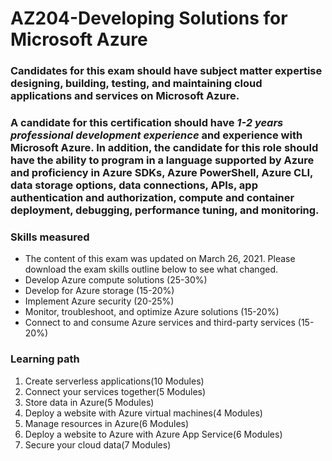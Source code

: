 # AZ204-Developing Solutions for Microsoft Azure

### Candidates for this exam should have subject matter expertise designing, building, testing, and maintaining cloud applications and services on Microsoft Azure.

### A candidate for this certification should have *1-2 years professional development experience* and experience with Microsoft Azure. In addition, the candidate for this role should have the ability to program in a language supported by Azure and proficiency in Azure SDKs, Azure PowerShell, Azure CLI, data storage options, data connections, APIs, app authentication and authorization, compute and container deployment, debugging, performance tuning, and monitoring.

### Skills measured
- The content of this exam was updated on March 26, 2021. Please download the exam skills outline below to see what changed.
- Develop Azure compute solutions (25-30%)
- Develop for Azure storage (15-20%)
- Implement Azure security (20-25%)
- Monitor, troubleshoot, and optimize Azure solutions (15-20%)
- Connect to and consume Azure services and third-party services (15-20%)

### Learning path
1. Create serverless applications(10 Modules)
2. Connect your services together(5 Modules)
3. Store data in Azure(5 Modules)
4. Deploy a website with Azure virtual machines(4 Modules)
5. Manage resources in Azure(6 Modules)
6. Deploy a website to Azure with Azure App Service(6 Modules)
7. Secure your cloud data(7 Modules)

